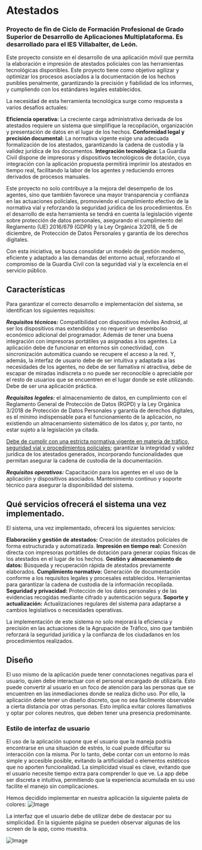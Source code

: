 # Atestados

### Proyecto de fin de Ciclo de Formación Profesional de Grado Superior de Desarrollo de Aplicaciones Multiplataforma. Es desarrollado para el IES Villabalter, de León.

Este proyecto consiste en el desarrollo de una aplicación móvil que permita la elaboración e impresión de atestados policiales con las herramientas tecnológicas disponibles. Este proyecto tiene como objetivo agilizar y optimizar los procesos asociados a la documentación de los hechos punibles penalmente, garantizando la precisión y fiabilidad de los informes, y cumpliendo con los estándares legales establecidos.

La necesidad de esta herramienta tecnológica surge como respuesta a varios desafíos actuales:

**Eficiencia operativa:** La creciente carga administrativa derivada de los atestados requiere un sistema que simplifique la recopilación, organización y presentación de datos en el lugar de los hechos.
**Conformidad legal y precisión documental:** La normativa vigente exige una adecuada formalización de los atestados, garantizando la cadena de custodia y la validez jurídica de los documentos.
**Integración tecnológica:** La Guardia Civil dispone de impresoras y dispositivos tecnológicos de dotación, cuya integración con la aplicación propuesta permitirá imprimir los atestados en tiempo real, facilitando la labor de los agentes y reduciendo errores derivados de procesos manuales.

Este proyecto no solo contribuye a la mejora del desempeño de los agentes, sino que también favorece una mayor transparencia y confianza en las actuaciones policiales, promoviendo el cumplimiento efectivo de la normativa vial y reforzando la seguridad jurídica de los procedimientos. En el desarrollo de esta herramienta se tendrá en cuenta la legislación vigente sobre protección de datos personales, asegurando el cumplimiento del Reglamento (UE) 2016/679 (GDPR) y la Ley Orgánica 3/2018, de 5 de diciembre, de Protección de Datos Personales y garantía de los derechos digitales.

Con esta iniciativa, se busca consolidar un modelo de gestión moderno, eficiente y adaptado a las demandas del entorno actual, reforzando el compromiso de la Guardia Civil con la seguridad vial y la excelencia en el servicio público.

## Características

Para garantizar el correcto desarrollo e implementación del sistema, se identifican los siguientes requisitos:

***Requisitos técnicos:*** Compatibilidad con dispositivos móviles Android, al ser los dispositivos mas extendidos y no requerir un desembolso económico adicional del programador. Además de tener una buena integración con impresoras portátiles ya asignadas a los agentes.
La aplicación debe de funcionar en entornos sin conectividad, con sincronización automática cuando se recupere el acceso a la red. Y, además, la interfaz de usuario debe de ser intuitiva y adaptada a las necesidades de los agentes, no debe de ser llamativa ni atractiva, debe de escapar de miradas indiscreta o no puede ser reconocible o apreciable por el resto de usuarios que se encuentren en el lugar donde se esté utilizando. Debe de ser una aplicación práctica.

***Requisitos legales:*** el almacenamiento de datos, en cumplimiento con el Reglamento General de Protección de Datos (RGPD) y la Ley Orgánica 3/2018 de Protección de Datos Personales y garantía de derechos digitales, es el mínimo indispensable para el funcionamiento de la aplicación, no existiendo un almacenamiento sistemático de los datos y, por tanto, no estar sujeto a la legislación ya citada.

<ins>Debe de cumplir con una estricta normativa vigente en materia de tráfico, seguridad vial y procedimientos policiales</ins>; garantizar la integridad y validez jurídica de los atestados generados, incorporando funcionalidades que permitan asegurar la cadena de custodia de la documentación.

***Requisitos operativos:*** Capacitación para los agentes en el uso de la aplicación y dispositivos asociados. Mantenimiento continuo y soporte técnico para asegurar la disponibilidad del sistema. 


## Qué servicios ofrecerá el sistema una vez implementado.

El sistema, una vez implementado, ofrecerá los siguientes servicios:

**Elaboración y gestión de atestados:** Creación de atestados policiales de forma estructurada y automatizada.
**Impresión en tiempo real:** Conexión directa con impresoras portátiles de dotación para generar copias físicas de los atestados en el lugar de los hechos.
**Gestión y almacenamiento de datos:** Búsqueda y recuperación rápida de atestados previamente elaborados.
**Cumplimiento normativo:** Generación de documentación conforme a los requisitos legales y procesales establecidos. Herramientas para garantizar la cadena de custodia de la información recopilada.
**Seguridad y privacidad:** Protección de los datos personales y de las evidencias recogidas mediante cifrado y autenticación segura.
**Soporte y actualización:** Actualizaciones regulares del sistema para adaptarse a cambios legislativos o necesidades operativas.

La implementación de este sistema no solo mejorará la eficiencia y precisión en las actuaciones de la Agrupación de Tráfico, sino que también reforzará la seguridad jurídica y la confianza de los ciudadanos en los procedimientos realizados.

## Diseño

El uso mismo de la aplicación puede tener connotaciones negativas para el usuario, quien debe interactuar con el personal encargado de utilizarla. Esto puede convertir al usuario en un foco de atención para las personas que se encuentren en las inmediaciones donde se realiza dicho uso. Por ello, la aplicación debe tener un diseño discreto, que no sea fácilmente observable a cierta distancia por otras personas. Esto implica evitar colores llamativos y optar por colores neutros, que deben tener una presencia predominante.

### Estilo de interfaz de usuario

El uso de la aplicación supone que el usuario que la maneja podría encontrarse en una situación de estrés, lo cual puede dificultar su interacción con la misma. Por lo tanto, debe contar con un entorno lo más simple y accesible posible, evitando la artificialidad o elementos estéticos que no aporten funcionalidad. La simplicidad visual es clave, evitando que el usuario necesite tiempo extra para comprender lo que ve. La app debe ser discreta e intuitiva, permitiendo que la experiencia acumulada en su uso facilite el manejo sin complicaciones.

Hemos decidido implementar en nuestra aplicación la siguiente paleta de colores: 
![Image](https://github.com/user-attachments/assets/925e7438-df8c-48ba-8362-ea20cd540a20)

La interfaz que el usuario debe de utilizar debe de destacar por su simplicidad. En la siguiente página se pueden observar algunas de los screen de la app, como muestra.

![Image](https://github.com/user-attachments/assets/cdd4ee86-b45b-4693-8397-efed090c0060)




